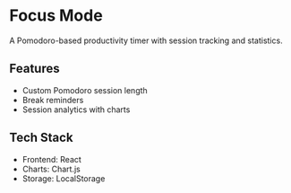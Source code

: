 # Focus Mode

A Pomodoro-based productivity timer with session tracking and statistics.

## Features
- Custom Pomodoro session length
- Break reminders
- Session analytics with charts

## Tech Stack
- Frontend: React
- Charts: Chart.js
- Storage: LocalStorage
